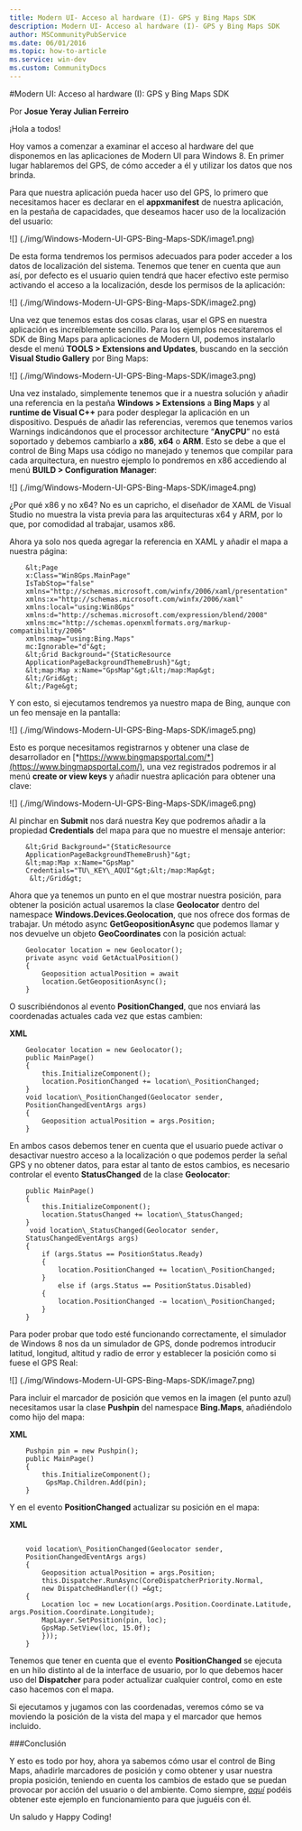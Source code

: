 ```yaml
---
title: Modern UI- Acceso al hardware (I)- GPS y Bing Maps SDK
description: Modern UI- Acceso al hardware (I)- GPS y Bing Maps SDK
author: MSCommunityPubService
ms.date: 06/01/2016
ms.topic: how-to-article
ms.service: win-dev
ms.custom: CommunityDocs
---
```









#Modern UI: Acceso al hardware (I): GPS y Bing Maps SDK

Por **Josue Yeray Julian Ferreiro**

¡Hola a todos!

Hoy vamos a comenzar a examinar el acceso al hardware del que disponemos
en las aplicaciones de Modern UI para Windows 8. En primer lugar
hablaremos del GPS, de cómo acceder a él y utilizar los datos que nos
brinda.

Para que nuestra aplicación pueda hacer uso del GPS, lo primero que
necesitamos hacer es declarar en el **appxmanifest** de nuestra
aplicación, en la pestaña de capacidades, que deseamos hacer uso de la
localización del usuario:

![] (./img/Windows-Modern-UI-GPS-Bing-Maps-SDK/image1.png)

De esta forma tendremos los permisos adecuados para poder acceder a los
datos de localización del sistema. Tenemos que tener en cuenta que aun
así, por defecto es el usuario quien tendrá que hacer efectivo este
permiso activando el acceso a la localización, desde los permisos de la
aplicación:

![] (./img/Windows-Modern-UI-GPS-Bing-Maps-SDK/image2.png)

Una vez que tenemos estas dos cosas claras, usar el GPS en nuestra
aplicación es increíblemente sencillo. Para los ejemplos necesitaremos
el SDK de Bing Maps para aplicaciones de Modern UI, podemos instalarlo
desde el menú **TOOLS &gt; Extensions and Updates**, buscando en la
sección **Visual Studio Gallery** por Bing Maps:

![] (./img/Windows-Modern-UI-GPS-Bing-Maps-SDK/image3.png)

Una vez instalado, simplemente tenemos que ir a nuestra solución y
añadir una referencia en la pestaña **Windows &gt; Extensions** a **Bing
Maps** y al **runtime de Visual C++** para poder desplegar la aplicación
en un dispositivo. Después de añadir las referencias, veremos que
tenemos varios Warnings indicándonos que el processor architecture
“**AnyCPU**” no está soportado y debemos cambiarlo a **x86**, **x64** o
**ARM**. Esto se debe a que el control de Bing Maps usa código no
manejado y tenemos que compilar para cada arquitectura, en nuestro
ejemplo lo pondremos en x86 accediendo al menú **BUILD &gt;
Configuration Manager**:

![] (./img/Windows-Modern-UI-GPS-Bing-Maps-SDK/image4.png)


¿Por qué x86 y no x64? No es un capricho, el diseñador de XAML de Visual
Studio no muestra la vista previa para las arquitecturas x64 y ARM, por
lo que, por comodidad al trabajar, usamos x86.

Ahora ya solo nos queda agregar la referencia en XAML y añadir el mapa a
nuestra página:


```
    &lt;Page
    x:Class="Win8Gps.MainPage"
    IsTabStop="false"
    xmlns="http://schemas.microsoft.com/winfx/2006/xaml/presentation"
    xmlns:x="http://schemas.microsoft.com/winfx/2006/xaml"
    xmlns:local="using:Win8Gps"
    xmlns:d="http://schemas.microsoft.com/expression/blend/2008"
    xmlns:mc="http://schemas.openxmlformats.org/markup-compatibility/2006"
    xmlns:map="using:Bing.Maps"
    mc:Ignorable="d"&gt;
    &lt;Grid Background="{StaticResource
    ApplicationPageBackgroundThemeBrush}"&gt;
    &lt;map:Map x:Name="GpsMap"&gt;&lt;/map:Map&gt;
    &lt;/Grid&gt;
    &lt;/Page&gt;
```

Y con esto, si ejecutamos tendremos ya nuestro mapa de Bing, aunque con
un feo mensaje en la pantalla:

![] (./img/Windows-Modern-UI-GPS-Bing-Maps-SDK/image5.png)

Esto es porque necesitamos registrarnos y obtener una clase de
desarrollador en
[*https://www.bingmapsportal.com/*](https://www.bingmapsportal.com/),
una vez registrados podremos ir al menú **create or view keys** y añadir
nuestra aplicación para obtener una clave:

![] (./img/Windows-Modern-UI-GPS-Bing-Maps-SDK/image6.png)

Al pinchar en **Submit** nos dará nuestra Key que podremos añadir a la
propiedad **Credentials** del mapa para que no muestre el mensaje
anterior:

```
    &lt;Grid Background="{StaticResource
    ApplicationPageBackgroundThemeBrush}"&gt;
    &lt;map:Map x:Name="GpsMap"
    Credentials="TU\_KEY\_AQUI"&gt;&lt;/map:Map&gt;
     &lt;/Grid&gt;
```

Ahora que ya tenemos un punto en el que mostrar nuestra posición, para
obtener la posición actual usaremos la clase **Geolocator** dentro del
namespace **Windows.Devices.Geolocation**, que nos ofrece dos formas de
trabajar. Un método async **GetGeopositionAsync** que podemos llamar y
nos devuelve un objeto **GeoCoordinates** con la posición actual:

```
    Geolocator location = new Geolocator();
    private async void GetActualPosition()
    {
        Geoposition actualPosition = await
        location.GetGeopositionAsync();
    }
```

O suscribiéndonos al evento **PositionChanged**, que nos enviará las
coordenadas actuales cada vez que estas cambien:

**XML**


```
    Geolocator location = new Geolocator();
    public MainPage()
    {
        this.InitializeComponent();
        location.PositionChanged += location\_PositionChanged;
    }
    void location\_PositionChanged(Geolocator sender,
    PositionChangedEventArgs args)
    {
        Geoposition actualPosition = args.Position;
    }
```

En ambos casos debemos tener en cuenta que el usuario puede activar o
desactivar nuestro acceso a la localización o que podemos perder la
señal GPS y no obtener datos, para estar al tanto de estos cambios, es
necesario controlar el evento **StatusChanged** de la clase
**Geolocator**:

```
    public MainPage()
    {
        this.InitializeComponent();
        location.StatusChanged += location\_StatusChanged;
    }
     void location\_StatusChanged(Geolocator sender,
    StatusChangedEventArgs args)
    {
        if (args.Status == PositionStatus.Ready)
        {
            location.PositionChanged += location\_PositionChanged;
        }
            else if (args.Status == PositionStatus.Disabled)
        {
            location.PositionChanged -= location\_PositionChanged;
        }
    }
```

Para poder probar que todo esté funcionando correctamente, el simulador
de Windows 8 nos da un simulador de GPS, donde podremos introducir
latitud, longitud, altitud y radio de error y establecer la posición
como si fuese el GPS Real:

![] (./img/Windows-Modern-UI-GPS-Bing-Maps-SDK/image7.png)

Para incluir el marcador de posición que vemos en la imagen (el punto
azul) necesitamos usar la clase **Pushpin** del namespace **Bing.Maps**,
añadiéndolo como hijo del mapa:

**XML**

```
    Pushpin pin = new Pushpin();
    public MainPage()
    {
        this.InitializeComponent();
         GpsMap.Children.Add(pin);
    }
```

Y en el evento **PositionChanged** actualizar su posición en el mapa:

**XML**

```

    void location\_PositionChanged(Geolocator sender,
    PositionChangedEventArgs args)
    {
        Geoposition actualPosition = args.Position;
        this.Dispatcher.RunAsync(CoreDispatcherPriority.Normal,
        new DispatchedHandler(() =&gt;
    {
        Location loc = new Location(args.Position.Coordinate.Latitude, args.Position.Coordinate.Longitude);
        MapLayer.SetPosition(pin, loc);
        GpsMap.SetView(loc, 15.0f);
        }));
    }
```

Tenemos que tener en cuenta que el evento **PositionChanged** se ejecuta
en un hilo distinto al de la interface de usuario, por lo que debemos
hacer uso del **Dispatcher** para poder actualizar cualquier control,
como en este caso hacemos con el mapa.

Si ejecutamos y jugamos con las coordenadas, veremos cómo se va moviendo
la posición de la vista del mapa y el marcador que hemos incluido.

###Conclusión


Y esto es todo por hoy, ahora ya sabemos cómo usar el control de Bing
Maps, añadirle marcadores de posición y como obtener y usar nuestra
propia posición, teniendo en cuenta los cambios de estado que se puedan
provocar por acción del usuario o del ambiente. Como siempre,
[*aquí*](https://skydrive.live.com/redir?resid=FD100135B82F3364!672)
podéis obtener este ejemplo en funcionamiento para que juguéis con él.

Un saludo y Happy Coding!


